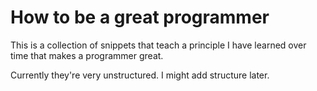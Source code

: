 # How to be a great programmer

This is a collection of snippets that teach a principle I have learned over time that makes a programmer great.

Currently they're very unstructured. I might add structure later.
